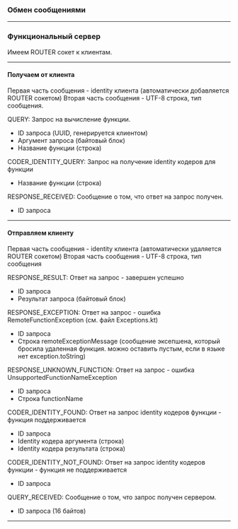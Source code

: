 ### Обмен сообщениями

----

### Функциональный сервер

Имеем ROUTER сокет к клиентам.

----

#### Получаем от клиента

Первая часть сообщения - identity клиента (автоматически добавляется ROUTER сокетом)
Вторая часть сообщения - UTF-8 строка, тип сообщения.

QUERY: Запрос на вычисление функции.

- ID запроса (UUID, генерируется клиентом)
- Аргумент запроса (байтовый блок)
- Название функции (строка)

CODER_IDENTITY_QUERY: Запрос на получение identity кодеров для функции

- Название функции (строка)

RESPONSE_RECEIVED: Сообщение о том, что ответ на запрос получен.

- ID запроса

----

#### Отправляем клиенту

Первая часть сообщения - identity клиента (автоматически удаляется ROUTER сокетом)
Вторая часть сообщения - UTF-8 строка, тип сообщения

RESPONSE_RESULT: Ответ на запрос - завершен успешно

- ID запроса
- Результат запроса (байтовый блок)

RESPONSE_EXCEPTION: Ответ на запрос - ошибка RemoteFunctionException (см. файл Exceptions.kt)

- ID запроса
- Строка remoteExceptionMessage (сообщение эксепшена, который бросила удаленная функция. можно оставить пустым, если в
  языке нет exception.toString)

RESPONSE_UNKNOWN_FUNCTION: Ответ на запрос - ошибка UnsupportedFunctionNameException

- ID запроса
- Строка functionName

CODER_IDENTITY_FOUND: Ответ на запрос identity кодеров функции - функция поддерживается

- ID запроса
- Identity кодера аргумента (строка)
- Identity кодера результата (строка)

CODER_IDENTITY_NOT_FOUND: Ответ на запрос identity кодеров функции - функция не поддерживается

- ID запроса

QUERY_RECEIVED: Сообщение о том, что запрос получен сервером.

- ID запроса (16 байтов)

----